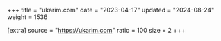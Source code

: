 +++
title = "ukarim.com"
date = "2023-04-17"
updated = "2024-08-24"
weight = 1536

[extra]
source = "https://ukarim.com"
ratio = 100
size = 2
+++
